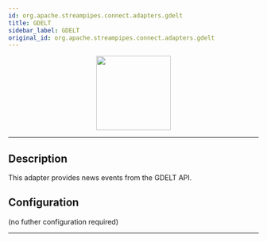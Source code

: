 ```yaml
---
id: org.apache.streampipes.connect.adapters.gdelt
title: GDELT
sidebar_label: GDELT
original_id: org.apache.streampipes.connect.adapters.gdelt
---
```


<!--
  ~ Licensed to the Apache Software Foundation (ASF) under one or more
  ~ contributor license agreements.  See the NOTICE file distributed with
  ~ this work for additional information regarding copyright ownership.
  ~ The ASF licenses this file to You under the Apache License, Version 2.0
  ~ (the "License"); you may not use this file except in compliance with
  ~ the License.  You may obtain a copy of the License at
  ~
  ~    http://www.apache.org/licenses/LICENSE-2.0
  ~
  ~ Unless required by applicable law or agreed to in writing, software
  ~ distributed under the License is distributed on an "AS IS" BASIS,
  ~ WITHOUT WARRANTIES OR CONDITIONS OF ANY KIND, either express or implied.
  ~ See the License for the specific language governing permissions and
  ~ limitations under the License.
  ~
  -->



<p align="center"> 
    <img src="/docs/img/pipeline-elements/org.apache.streampipes.connect.adapters.gdelt/icon.png" width="150px;" class="pe-image-documentation"/>
</p>

***

## Description
This adapter provides news events from the GDELT API.

## Configuration

(no futher configuration required)


***

